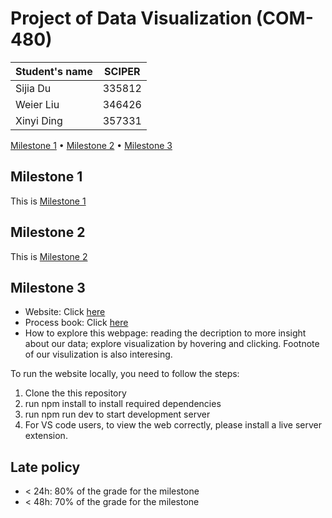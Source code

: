 # Project of Data Visualization (COM-480)

| Student's name | SCIPER |
| -------------- | ------ |
|Sijia Du|335812|
|Weier Liu |346426|
|Xinyi Ding |357331|

[Milestone 1](#milestone-1) • [Milestone 2](#milestone-2) • [Milestone 3](#milestone-3)

## Milestone 1
This is [Milestone 1](https://github.com/com-480-data-visualization/project-2023-greendots-gals/blob/master/files/Milestone1.md)



## Milestone 2
This is [Milestone 2](https://github.com/com-480-data-visualization/project-2023-greendots-gals/blob/master/files/Milestone2.md)

## Milestone 3
- Website: Click [here](https://com-480-data-visualization.github.io/project-2023-greendots-gals/)
- Process book: Click [here](https://github.com/com-480-data-visualization/project-2023-greendots-gals/blob/master/files/Process%20book.pdf)
- How to explore this webpage: reading the decription to more insight about our data; explore visualization by hovering and clicking. Footnote of our visulization is also interesing.

To run the website locally, you need to follow the steps:

1. Clone the this repository 
2. run npm install to install required dependencies
3. run npm run dev to start development server
4. For VS code users, to view the web correctly, please install a live server extension.




## Late policy

- < 24h: 80% of the grade for the milestone
- < 48h: 70% of the grade for the milestone

